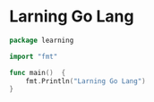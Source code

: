 # Larning Go Lang

````go
package learning

import "fmt"

func main()  {
	fmt.Println("Larning Go Lang")
}
````